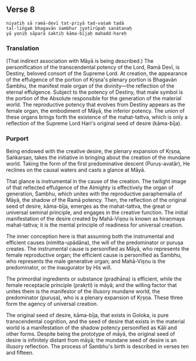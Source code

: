 ## Verse 8

    niyatiḥ sā ramā-devī tat-priyā tad-vaśaṁ tadā
    tal-liṅgaṁ bhagavān śambhur jyotīrūpaḥ sanātanaḥ
    yā yoniḥ sāparā śaktiḥ kāma-bījaḥ mahadd-hareḥ

### Translation

(That indirect association with Māyā is being described.) The personification of the transcendental potency of the Lord, Ramā Devī, is Destiny, beloved consort of the Supreme Lord. At creation, the appearance of the effulgence of the portion of Kṛṣṇa's plenary portion is Bhagavān Śambhu, the manifest male organ of the divinity—the reflection of the eternal effulgence. Subject to the potency of Destiny, that male symbol is the portion of the Absolute responsible for the generation of the material world. The reproductive potency that evolves from Destiny appears as the female organ, the embodiment of Māyā, the inferior potency. The union of these organs brings forth the existence of the mahat-tattva, which is only a reflection of the Supreme Lord Hari's original seed of desire (kāma-bīja).

### Purport

Being endowed with the creative desire, the plenary expansion of Kṛṣṇa, Saṅkarṣaṇ, takes the initiative in bringing about the creation of the mundane world. Taking the form of the first predominative descent (Puruṣ-avatār), He reclines on the causal waters and casts a glance at Māyā.

That glance is instrumental in the cause of the creation. The twilight image of that reflected effulgence of the Almighty is effectively the organ of generation, Śambhu, which unites with the reproductive paraphernalia of Māyā, the shadow of the Ramā potency. Then, the reflection of the original seed of desire, kāma-bīja, emerges as the mahat-tattva, the great or universal seminal principle, and engages in the creative function. The initial manifestation of the desire created by Mahā-Viṣṇu is known as hiraṇmaya mahat-tattva; it is the mental principle of readiness for universal creation.

The inner conception here is that assuming both the instrumental and efficient causes (nimitta-upādāna), the will of the predominator or puruṣa creates. The instrumental cause is personified as Māyā, who represents the female reproductive organ; the efficient cause is personified as Śambhu, who represents the male generative organ; and Mahā-Viṣṇu is the predominator, or the inaugurator by His will.

The primordial ingredients or substance (pradhāna) is efficient, while the female receptacle principle (prakṛti) is māyā; and the willing factor that unites them is the manifestor of the illusory mundane world, the predominator (puruṣa), who is a plenary expansion of Kṛṣṇa. These three form the agency of universal creation.

The original seed of desire, kāma-bīja, that exists in Goloka, is pure transcendental cognition, and the seed of desire that exists in the material world is a manifestation of the shadow potency personified as Kāli and other forms. Despite being the prototype of māyā, the original seed of desire is infinitely distant from māyā; the mundane seed of desire is an illusory reflection. The process of Śambhu's birth is described in verses ten and fifteen.
